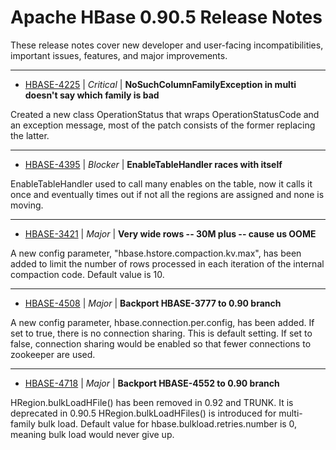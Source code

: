 
<!---
# Licensed to the Apache Software Foundation (ASF) under one
# or more contributor license agreements.  See the NOTICE file
# distributed with this work for additional information
# regarding copyright ownership.  The ASF licenses this file
# to you under the Apache License, Version 2.0 (the
# "License"); you may not use this file except in compliance
# with the License.  You may obtain a copy of the License at
#
#     http://www.apache.org/licenses/LICENSE-2.0
#
# Unless required by applicable law or agreed to in writing, software
# distributed under the License is distributed on an "AS IS" BASIS,
# WITHOUT WARRANTIES OR CONDITIONS OF ANY KIND, either express or implied.
# See the License for the specific language governing permissions and
# limitations under the License.
-->
# Apache HBase  0.90.5 Release Notes

These release notes cover new developer and user-facing incompatibilities, important issues, features, and major improvements.


---

* [HBASE-4225](https://issues.apache.org/jira/browse/HBASE-4225) | *Critical* | **NoSuchColumnFamilyException in multi doesn't say which family is bad**

Created a new class OperationStatus that wraps OperationStatusCode and an exception message, most of the patch consists of the former replacing the latter.


---

* [HBASE-4395](https://issues.apache.org/jira/browse/HBASE-4395) | *Blocker* | **EnableTableHandler races with itself**

EnableTableHandler used to call many enables on the table, now it calls it once and eventually times out if not all the regions are assigned and none is moving.


---

* [HBASE-3421](https://issues.apache.org/jira/browse/HBASE-3421) | *Major* | **Very wide rows -- 30M plus -- cause us OOME**

A new config parameter, "hbase.hstore.compaction.kv.max", has been added to limit the number of rows processed in each iteration of the internal compaction code.
Default value is 10.


---

* [HBASE-4508](https://issues.apache.org/jira/browse/HBASE-4508) | *Major* | **Backport HBASE-3777 to 0.90 branch**

A new config parameter, hbase.connection.per.config, has been added.
If set to true, there is no connection sharing. This is default setting.
If set to false, connection sharing would be enabled so that fewer connections to zookeeper are used.


---

* [HBASE-4718](https://issues.apache.org/jira/browse/HBASE-4718) | *Major* | **Backport HBASE-4552 to 0.90 branch**

HRegion.bulkLoadHFile() has been removed in 0.92 and TRUNK. It is deprecated in 0.90.5
HRegion.bulkLoadHFiles() is introduced for multi-family bulk load. 
Default value for hbase.bulkload.retries.number is 0, meaning bulk load would never give up.



